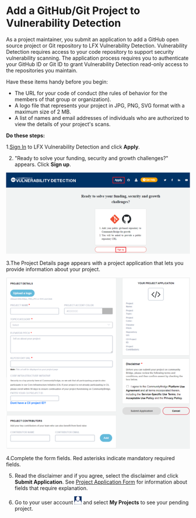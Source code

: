 # Add a GitHub/Git Project to Vulnerability Detection

As a project maintainer, you submit an application to add a GitHub open source project or Git repository to LFX Vulnerability Detection. Vulnerability Detection requires access to your code repository to support security vulnerability scanning. The application process requires you to authenticate your GitHub ID or Git ID to grant Vulnerability Detection read-only access to the repositories you maintain.

Have these items handy before you begin:

* The URL for your code of conduct \(the rules of behavior for the members of that group or organization\).
* A logo file that represents your project in JPG, PNG, SVG format with a maximum size of 2 MB.
* A list of names and email addresses of individuals who are authorized to view the details of your project's scans.

**Do these steps:**

1.[Sign In](../../../sso/sign-in/) to LFX Vulnerability Detection and click **Apply**.

2. "Ready to solve your funding, security and growth challenges?" appears. Click **Sign up**.

![](../../../.gitbook/assets/applu_new%20%281%29.png)

3.The Project Details page appears with a project application that lets you provide information about your project.

![Project Details](../../../.gitbook/assets/p1.png)

4.Complete the form fields. Red asterisks indicate mandatory required fields.

5. Read the disclaimer and if you agree, select the disclaimer and click **Submit Application**. See [Project Application Form](../../crowd-funding/project-application.md) for information about fields that require explanation.

6. Go to your user account ![](../../../.gitbook/assets/7419007.png) and select **My Projects** to see your pending project.

